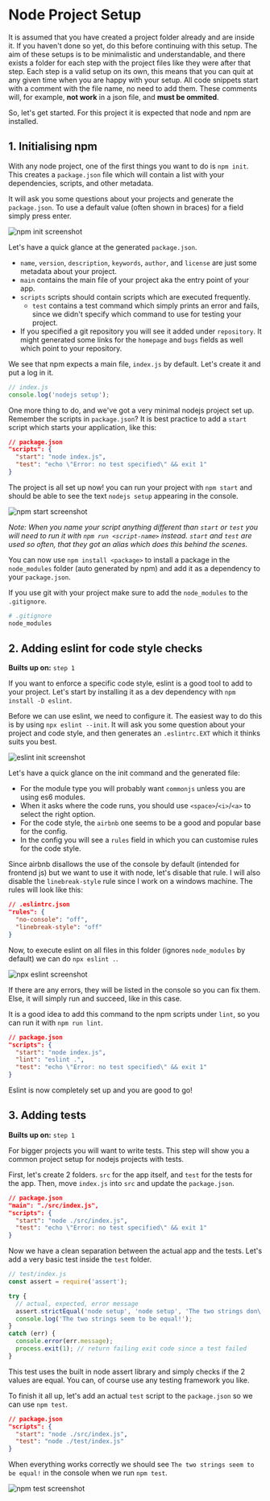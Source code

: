# Node Project Setup
It is assumed that you have created a project folder already and are inside it. If you haven't done 
so yet, do this before continuing with this setup. The aim of these setups is to be minimalistic
and understandable, and there exists a folder for each step with the project files like they were
after that step. Each step is a valid setup on its own, this means that you can quit at any given
time when you are happy with your setup. All code snippets start with a comment with the file name, 
no need to add them. These comments will, for example, **not work** in a json file, and 
**must be ommited**.

So, let's get started. For this project it is expected that node and npm are installed. 


## 1. Initialising npm
With any node project, one of the first things you want to do is `npm init`. This creates a 
`package.json` file which will contain a list with your dependencies, scripts, and other metadata.

It will ask you some questions about your projects and generate the `package.json`. To use a default
value (often shown in braces) for a field simply press enter.

![npm init screenshot](./assets/npm-init.png)

Let's have a quick glance at the generated `package.json`.
- `name`, `version`, `description`, `keywords`, `author`, and `license` are just some metadata about 
  your project.
- `main`  contains the main file of your project aka the entry point of your app.
- `scripts` scripts should contain scripts which are executed frequently.
  - `test` contains a test command which simply prints an error and fails, since we didn't specify 
    which command to use for testing your project.
- If you specified a git repository you will see it added under `repository`. It might generated 
  some links for the `homepage` and `bugs` fields as well which point to your repository.

We see that npm expects a main file, `index.js` by default. Let's create it and put a log in it.
```js
// index.js
console.log('nodejs setup');
```

One more thing to do, and we've got a very minimal nodejs project set up. Remember the scripts in
`package.json`? It is best practice to add a `start` script which starts your application, like
this:
```json
// package.json
"scripts": {
  "start": "node index.js",
  "test": "echo \"Error: no test specified\" && exit 1"
}
```

The project is all set up now! you can run your project with `npm start` and should be able to see 
the text `nodejs setup` appearing in the console. 

![npm start screenshot](./assets/npm-start.png)

*Note: When you name your script anything different than `start` or `test` you will need to 
run it with `npm run <script-name>` instead. `start` and `test` are used so often, that they got an
alias which does this behind the scenes.*

You can now use `npm install <package>` to install a package in the `node_modules` folder (auto 
generated by npm) and add it as a dependency to your `package.json`.

If you use git with your project make sure to add the `node_modules` to the `.gitignore`.
```sh
# .gitignore
node_modules
```


## 2. Adding eslint for code style checks
**Builts up on:** `step 1`

If you want to enforce a specific code style, eslint is a good tool to add to your project.
Let's start by installing it as a dev dependency with `npm install -D eslint`.

Before we can use eslint, we need to configure it. The easiest way to do this is by using 
`npx eslint --init`. It will ask you some question about your project and code style, and then
generates an `.eslintrc.EXT` which it thinks suits you best.

![eslint init screenshot](./assets/eslint-init.png)

Let's have a quick glance on the init command and the generated file:
- For the module type you will probably want `commonjs` unless you are using es6 modules.
- When it asks where the code runs, you should use `<space>`/`<i>`/`<a>` to select the right option.
- For the code style, the `airbnb` one seems to be a good and popular base for the config.
- In the config you will see a `rules` field in which you can customise rules for the code style.

Since airbnb disallows the use of the console by default (intended for frontend js) but we want to
use it with node, let's disable that rule. I will also disable the `linebreak-style` rule since I 
work on a windows machine. The rules will look like this:
```json
// .eslintrc.json
"rules": {
  "no-console": "off",
  "linebreak-style": "off"
}
```

Now, to execute eslint on all files in this folder (ignores `node_modules` by default) we can do 
`npx eslint .`.

![npx eslint screenshot](./assets/npx-eslint.png)

If there are any errors, they will be listed in the console so you can fix them. Else, it will 
simply run and succeed, like in this case.

It is a good idea to add this command to the npm scripts under `lint`, so you can run it with 
`npm run lint`.
```json
// package.json
"scripts": {
  "start": "node index.js",
  "lint": "eslint .",
  "test": "echo \"Error: no test specified\" && exit 1"
}
```

Eslint is now completely set up and you are good to go!


## 3. Adding tests
**Builts up on:** `step 1`

For bigger projects you will want to write tests. This step will show you a common project setup for
nodejs projects with tests.

First, let's create 2 folders. `src` for the app itself, and `test` for the tests for the app.
Then, move `index.js` into `src` and update the `package.json`.
```json
// package.json 
"main": "./src/index.js",
"scripts": {
  "start": "node ./src/index.js",
  "test": "echo \"Error: no test specified\" && exit 1"
}
```

Now we have a clean separation between the actual app and the tests. Let's add a very basic test
inside the `test` folder.
```js
// test/index.js
const assert = require('assert');

try {
  // actual, expected, error message
  assert.strictEqual('node setup', 'node setup', 'The two strings don\'t seem to be equal!');
  console.log('The two strings seem to be equal!');
}
catch (err) {
  console.error(err.message);
  process.exit(1); // return failing exit code since a test failed
}
```

This test uses the built in node assert library and simply checks if the 2 values are equal. You 
can, of course use any testing framework you like.

To finish it all up, let's add an actual `test` script to the `package.json` so we can use 
`npm test`.
```json
// package.json
"scripts": {
  "start": "node ./src/index.js",
  "test": "node ./test/index.js"
}
```

When everything works correctly we should see `The two strings seem to be equal!` in the console
when we run `npm test`.

![npm test screenshot](./assets/npm-test.png)
